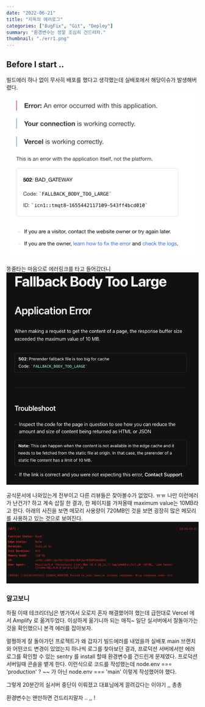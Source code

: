 ```yaml
---
date: "2022-06-21"
title: "지옥의 에러로그"
categories: ["BugFix", "Git", "Deploy"]
summary: "환경변수는 정말 조심히 건드리자."
thumbnail: "./err1.png"
---
```


## Before I start ..

빌드에러 하나 없이 무사히 배포를 했다고 생각했는데 실배포에서 해당이슈가 발생해버렸다.<br/>
<img src="./err1.png" alt="error-issue">

똥줄타는 마음으로 에러링크를 타고 들어갔더니
<br/>
<img src="./err2.png" alt="error-issue">
<br/>

공식문서에 나와있는게 전부이고 다른 리뷰들은 찾아볼수가 없었다. ㅠㅠ 나만 이런에러가 난건가? 하고 계속 삽질 한 결과,
한 페이지를 가져올때 maximum value는 10MB라고 한다.
아래의 사진을 보면 메모리 사용량이 720MB인 것을 보면 굉장히 많은 메모리를 사용하고 있는 것으로 보여진다.
<img src="./err3.png" alt="error-issue">

### 알고보니

하필 이때 테크리더님은 병가여서 오로지 혼자 해결했어야 했는데 급한대로 Vercel 에서 Amplify 로 옮겨두었다.
이상하게 옮기니까 되는 매직~
일단 실서버에서 잘돌아가는 것을 확인했으니 본격 에러를 잡아보자.

멀쩡하게 잘 돌아가던 프로젝트가 왜 갑자기 빌드에러를 내었을까
실배포 main 브랜치와 어떤코드 변경이 있었는지 하나씩 로그를 찾아보던 결과,
프로덕션 서버에서만 에러로그를 확인할 수 있는 sentry 를 install 할때 환경변수를 건드린게 문제였다.
프로덕션 서버일때 콘솔을 뱉게 한다. 이런식으로 코드를 작성했는데
node.env === 'production' ? ~~
가 아닌
node.env === 'main'
이렇게 작성했어야 했다.

그렇게 20분간의 실서버 중단이 이뤄졌고 대표님에게 끌려갔다는 이야기 ,, 총총

환경변수는 왠만하면 건드리지말자 .. ,, !
